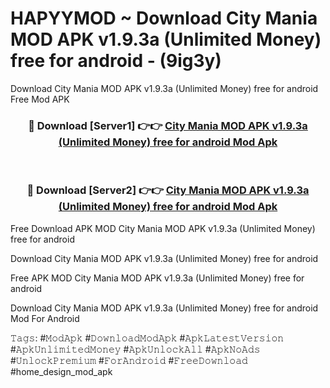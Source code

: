 # HAPYYMOD ~ Download City Mania MOD APK v1.9.3a (Unlimited Money) free for android - (9ig3y)
Download City Mania MOD APK v1.9.3a (Unlimited Money) free for android Free Mod APK

<div align="center">
<h3>🔴 Download [Server1] 👉👉 <a href="https://apk-comot.site?title=City_Mania_MOD_APK_v1.9.3a_(Unlimited_Money)_free_for_android">City Mania MOD APK v1.9.3a (Unlimited Money) free for android Mod Apk</a></h3><br>

<h3>🔴 Download [Server2] 👉👉 <a href="https://apk-comot.site?title=City_Mania_MOD_APK_v1.9.3a_(Unlimited_Money)_free_for_android">City Mania MOD APK v1.9.3a (Unlimited Money) free for android Mod Apk</a></h3>
</div>


Free Download APK MOD City Mania MOD APK v1.9.3a (Unlimited Money) free for android

Download City Mania MOD APK v1.9.3a (Unlimited Money) free for android 

Free APK MOD City Mania MOD APK v1.9.3a (Unlimited Money) free for android 

Download City Mania MOD APK v1.9.3a (Unlimited Money) free for android Mod For Android

𝚃𝚊𝚐𝚜: #𝙼𝚘𝚍𝙰𝚙𝚔 #𝙳𝚘𝚠𝚗𝚕𝚘𝚊𝚍𝙼𝚘𝚍𝙰𝚙𝚔 #𝙰𝚙𝚔𝙻𝚊𝚝𝚎𝚜𝚝𝚅𝚎𝚛𝚜𝚒𝚘𝚗 #𝙰𝚙𝚔𝚄𝚗𝚕𝚒𝚖𝚒𝚝𝚎𝚍𝙼𝚘𝚗𝚎𝚢 #𝙰𝚙𝚔𝚄𝚗𝚕𝚘𝚌𝚔𝙰𝚕𝚕 #𝙰𝚙𝚔𝙽𝚘𝙰𝚍𝚜 #𝚄𝚗𝚕𝚘𝚌𝚔𝙿𝚛𝚎𝚖𝚒𝚞𝚖 #𝙵𝚘𝚛𝙰𝚗𝚍𝚛𝚘𝚒𝚍 #𝙵𝚛𝚎𝚎𝙳𝚘𝚠𝚗𝚕𝚘𝚊𝚍 #home_design_mod_apk